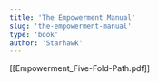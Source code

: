 ```yaml
---
title: 'The Empowerment Manual'
slug: 'the-empowerment-manual'
type: 'book'
author: 'Starhawk'
---
```


[[Empowerment_Five-Fold-Path.pdf]]
